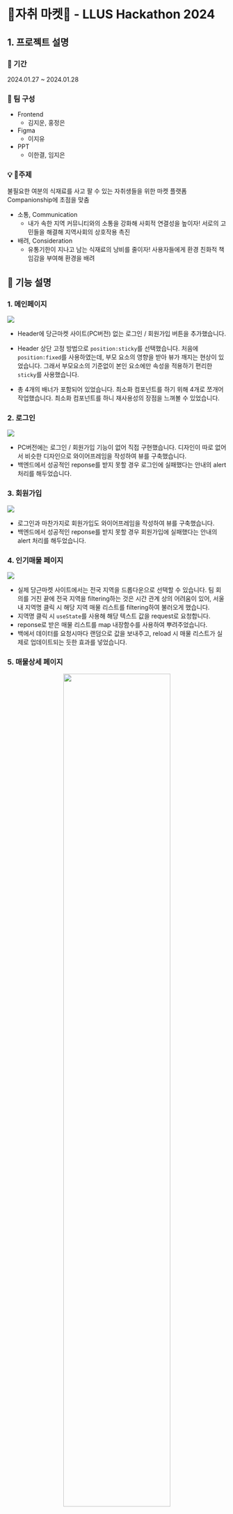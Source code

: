 # 🛒자취 마켓🛒 - LLUS Hackathon 2024

## 1. 프로젝트 설명

### 📆 기간
2024.01.27 ~ 2024.01.28 <br/>

### 🏃 팀 구성
- Frontend<br/>
  - 김지운, 홍정은
- Figma
  - 이지유
- PPT
  - 이한결, 임지은

### 💡 주제
불필요한 여분의 식재료를 사고 팔 수 있는 자취생들을 위한 마켓 플랫폼
Companionship에 초점을 맞춤
- 소통, Communication
  - 내가 속한 지역 커뮤니티와의 소통을 강화해 사회적 연결성을 높이자! 서로의 고민들을 해결해 지역사회의 상호작용 촉진
- 배려, Consideration
  - 유통기한이 지나고 남는 식재료의 낭비를 줄이자! 사용자들에게 환경 친화적 책임감을 부여해 환경을 배려



## 🔎 기능 설명

### 1. 메인페이지

![](https://images.velog.io/images/pmk4236/post/ae4ed29d-8ac0-481e-839c-93368452f042/%E1%84%89%E1%85%B3%E1%84%8F%E1%85%B3%E1%84%85%E1%85%B5%E1%86%AB%E1%84%89%E1%85%A3%E1%86%BA%202021-04-11%20%E1%84%8B%E1%85%A9%E1%84%92%E1%85%AE%204.02.08.png)

- Header에 당근마켓 사이트(PC버전) 없는 로그인 / 회원가입 버튼을 추가했습니다.

- Header 상단 고정 방법으로 `position:sticky`를 선택했습니다. 처음에 `position:fixed`를 사용하였는데, 부모 요소의 영향을 받아 뷰가 깨지는 현상이 있었습니다. 그래서 부모요소의 기준없이 본인 요소에만 속성을 적용하기 편리한 `sticky`를 사용했습니다.

- 총 4개의 배너가 포함되어 있었습니다. 최소화 컴포넌트를 하기 위해 4개로 쪼개어 작업했습니다. 최소화 컴포넌트를 하니 재사용성의 장점을 느껴볼 수 있었습니다.

### 2. 로그인

![](https://images.velog.io/images/pmk4236/post/292f2aeb-55d8-4186-b5ad-f24de8452e1b/%E1%84%89%E1%85%B3%E1%84%8F%E1%85%B3%E1%84%85%E1%85%B5%E1%86%AB%E1%84%89%E1%85%A3%E1%86%BA%202021-04-11%20%E1%84%8B%E1%85%A9%E1%84%92%E1%85%AE%204.20.46.png)

- PC버전에는 로그인 / 회원가입 기능이 없어 직접 구현했습니다. 디자인이 따로 없어서 비슷한 디자인으로 와이어프레임을 작성하여 뷰를 구축했습니다.
- 백엔드에서 성공적인 reponse를 받지 못할 경우 로그인에 실패했다는 안내의 alert 처리를 해두었습니다.

### 3. 회원가입

![](https://images.velog.io/images/pmk4236/post/7a5339cf-5080-4cc6-95db-d911cfa29023/%E1%84%89%E1%85%B3%E1%84%8F%E1%85%B3%E1%84%85%E1%85%B5%E1%86%AB%E1%84%89%E1%85%A3%E1%86%BA%202021-04-11%20%E1%84%8B%E1%85%A9%E1%84%92%E1%85%AE%204.20.58.png)

- 로그인과 마찬가지로 회원가입도 와이어프레임을 작성하여 뷰를 구축했습니다.
- 백엔드에서 성공적인 reponse를 받지 못할 경우 회원가입에 실패했다는 안내의 alert 처리를 해두었습니다.

### 4. 인기매물 페이지

![](https://images.velog.io/images/pmk4236/post/8575e871-9578-40d8-b6a0-f3c3c1016d92/%E1%84%89%E1%85%B3%E1%84%8F%E1%85%B3%E1%84%85%E1%85%B5%E1%86%AB%E1%84%89%E1%85%A3%E1%86%BA%202021-04-11%20%E1%84%8B%E1%85%A9%E1%84%92%E1%85%AE%204.12.35.png)

- 실제 당근마켓 사이트에서는 전국 지역을 드롭다운으로 선택할 수 있습니다. 팀 회의를 거친 끝에 전국 지역을 filtering하는 것은 시간 관계 상의 어려움이 있어, 서울 내 지역명 클릭 시 해당 지역 매물 리스트를 filtering하여 불러오게 했습니다.
- 지역명 클릭 시 `useState`를 사용해 해당 텍스트 값을 request로 요청합니다.
- reponse로 받은 매물 리스트를 map 내장함수를 사용하여 뿌려주었습니다.
- 백에서 데이터를 요청시마다 랜덤으로 값을 보내주고, reload 시 매물 리스트가 실제로 업데이트되는 듯한 효과를 넣었습니다.

### 5. 매물상세 페이지

<center><img src="https://images.velog.io/images/pmk4236/post/6c5d92ac-e728-4d6b-bb13-845c4932acdf/%E1%84%89%E1%85%B3%E1%84%8F%E1%85%B3%E1%84%85%E1%85%B5%E1%86%AB%E1%84%89%E1%85%A3%E1%86%BA%202021-04-11%20%E1%84%8B%E1%85%A9%E1%84%92%E1%85%AE%204.15.59.png" width="70%" height="70%" /></center>

- 매물 클릭 시 해당 ID값으로 상세페이지를 불러오게 했습니다.
- 이미지, 닉네임, 카테고리, 가격, 상세설명, 채팅/조회 수를 불러옵니다.

## 아쉬웠던 점

- 프로젝트 진행 중 React 팀원 한 분이 개인 사정으로 그만두게 되어 프론트엔드가 맡은 부분을 혼자 하게 되었습니다. 분량의 문제는 염려되지 않았으나, 제한된 시간적 문제가 컸기에 기능 구현에 대한 완성도가 낮다는 생각을 했습니다. CUD의 기능을 구현하지 못한 것이 대표적인 예입니다. 추후 시간을 투자해 꼭 추가적인 기능을 넣을 예정입니다.

- 깃허브 관리를 제대로 하지 못했습니다. 아직 시도해보지 못한 GUI 사용법을 익혀 다음 프로젝트에 반영 예정입니다.

- 코드 효율성의 극대화를 시키지 못한 것이 아쉽습니다. 좀 더 공부하여 잘 짜여진 코드를 만드는 것이 목표입니다.

## 느낀 점

- 클론코딩은 처음이라 그런지 실제 운영사이트와 똑같이 만들고 배포했을 때 너무 신기하고 감격스러웠습니다. 비록 100% 완벽히 구현하진 못했지만 이번 프로젝트를 계기로 다음 클론코딩 프로젝트를 한다면 지금과는 더 많은 성장의 차이를 느낄 수 있지 않을까 생각합니다.
